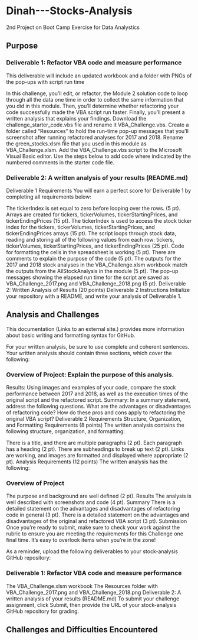 # Dinah---Stocks-Analysis

2nd Project on Boot Camp Exercise for Data Analystics


## Purpose

###	Deliverable 1: Refactor VBA code and measure performance

This deliverable will include an updated workbook and a folder with PNGs of the pop-ups with script run time

In this challenge, you’ll edit, or refactor, the Module 2 solution code to loop through all the data one time in order to collect the same information that you did in this module. Then, you’ll determine whether refactoring your code successfully made the VBA script run faster. Finally, you’ll present a written analysis that explains your findings.
Download the challenge_starter_code.vbs file and rename it VBA_Challenge.vbs.
Create a folder called “Resources” to hold the run-time pop-up messages that you’ll screenshot after running refactored analyses for 2017 and 2018.
Rename the green_stocks.xlsm file that you used in this module as VBA_Challenge.xlsm.
Add the VBA_Challenge.vbs script to the Microsoft Visual Basic editor.
Use the steps below to add code where indicated by the numbered comments in the starter code file.


###	Deliverable 2: A written analysis of your results (README.md)

Deliverable 1 Requirements
You will earn a perfect score for Deliverable 1 by completing all requirements below:

The tickerIndex is set equal to zero before looping over the rows. (5 pt).
Arrays are created for tickers, tickerVolumes, tickerStartingPrices, and tickerEndingPrices (15 pt).
The tickerIndex is used to access the stock ticker index for the tickers, tickerVolumes, tickerStartingPrices, and tickerEndingPrices arrays (15 pt).
The script loops through stock data, reading and storing all of the following values from each row: tickers, tickerVolumes, tickerStartingPrices, and tickerEndingPrices (25 pt).
Code for formatting the cells in the spreadsheet is working (5 pt).
There are comments to explain the purpose of the code (5 pt).
The outputs for the 2017 and 2018 stock analyses in the VBA_Challenge.xlsm workbook match the outputs from the AllStockAnalysis in the module (5 pt).
The pop-up messages showing the elapsed run time for the script are saved as VBA_Challenge_2017.png and VBA_Challenge_2018.png (5 pt).
Deliverable 2: Written Analysis of Results (20 points)
Deliverable 2 Instructions
Initialize your repository with a README, and write your analysis of Deliverable 1.


## Analysis and Challenges

This documentation (Links to an external site.) provides more information about basic writing and formatting syntax for GitHub.

For your written analysis, be sure to use complete and coherent sentences. Your written analysis should contain three sections, which cover the following:


### Overview of Project: Explain the purpose of this analysis.

Results: Using images and examples of your code, compare the stock performance between 2017 and 2018, as well as the execution times of the original script and the refactored script.
Summary: In a summary statement, address the following questions.
What are the advantages or disadvantages of refactoring code?
How do these pros and cons apply to refactoring the original VBA script?
Deliverable 2 Requirements
Structure, Organization, and Formatting Requirements (8 points)
The written analysis contains the following structure, organization, and formatting:

There is a title, and there are multiple paragraphs (2 pt).
Each paragraph has a heading (2 pt).
There are subheadings to break up text (2 pt).
Links are working, and images are formatted and displayed where appropriate (2 pt).
Analysis Requirements (12 points)
The written analysis has the following:


### Overview of Project

The purpose and background are well defined (2 pt).
Results
The analysis is well described with screenshots and code (4 pt).
Summary
There is a detailed statement on the advantages and disadvantages of refactoring code in general (3 pt).
There is a detailed statement on the advantages and disadvantages of the original and refactored VBA script (3 pt).
Submission
Once you’re ready to submit, make sure to check your work against the rubric to ensure you are meeting the requirements for this Challenge one final time. It’s easy to overlook items when you’re in the zone!

As a reminder, upload the following deliverables to your stock-analysis GitHub repository:

### Deliverable 1: Refactor VBA code and measure performance

The VBA_Challenge.xlsm workbook
The Resources folder with VBA_Challenge_2017.png and VBA_Challenge_2018.png
Deliverable 2: A written analysis of your results (README.md)
To submit your challenge assignment, click Submit, then provide the URL of your stock-analysis GitHub repository for grading.


## Challenges and Difficulties Encountered

